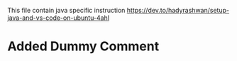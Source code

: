 This file contain java specific instruction
https://dev.to/hadyrashwan/setup-java-and-vs-code-on-ubuntu-4ahl
# Added Dummy Comment
